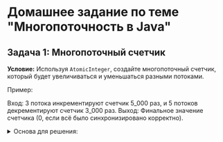 # Домашнее задание по теме "Многопоточность в Java"

## Задача 1: Многопоточный счетчик

**Условие:**
Используя `AtomicInteger`, создайте многопоточный счетчик, который будет увеличиваться и уменьшаться разными потоками.

Пример:

Вход: 3 потока инкрементируют счетчик 5_000 раз, и 5 потоков декрементируют счетчик 3_000 раз.
Выход: Финальное значение счетчика (0, если всё было синхронизировано корректно).

<details>
<summary>Основа для решения:</summary>

```java
import java.util.concurrent.atomic.AtomicInteger;

public class Classwork {

    private static final AtomicInteger counter = new AtomicInteger(0);

    public static void main(String[] args) {
        // Инкрементирующие потоки
        Thread incThread1 = createIncrementingThread(5000);
        Thread incThread2 = createIncrementingThread(5000);
        Thread incThread3 = createIncrementingThread(5000);
        
        // Декрементирующие потоки
        Thread decThread1 = createDecrementingThread(3000);
        Thread decThread2 = createDecrementingThread(3000);
        Thread decThread3 = createDecrementingThread(3000);
        Thread decThread4 = createDecrementingThread(3000);
        Thread decThread5 = createDecrementingThread(3000);
        
        // Запуск потоков

        // Дожидаемся завершения потоков

        
        // Выводим финальное значение счетчика
        System.out.println("Final Counter Value: " + counter.get());
    }
    
    // Метод создания инкрементирующего потока
    private static Thread createIncrementingThread(int incrementTimes) {
        return null;
    }

    // Метод создания декрементирующего потока
    private static Thread createDecrementingThread(int decrementTimes) {
        return null;
    }
}

```

</details>